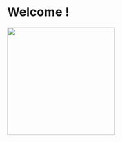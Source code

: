 # Welcome !

<img width='250px' src='https://raw.githubusercontent.com/EnzoBnl/enzobnl.github.io/master/figs/patrick_data_engineer_meme.png'/>

<!--stackedit_data:
eyJoaXN0b3J5IjpbMjEwMjQyOTYyNCwtMTM3MjU0Mjg3NywyMD
M1NzQ4MjI2LC04NTcyNzQ4ODksNzA3NTYwMDQ5LDE4MDIxMjQ4
MzQsMTg0OTA4MzU5NywtMjE0NTUxMjU1Myw3MDc1NjAwNDksMT
QwNTE0OTMwMSw3MDc1NjAwNDksLTE3NTE2OTE2OSwxMDc4Nzgz
MDM0LC0zNDE5NDgwOTYsLTE1NjAyNzMyNDIsLTE3NjAzOTE4NT
ZdfQ==
-->